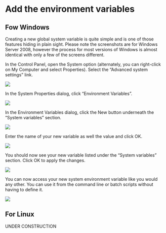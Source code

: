 # Add the environment variables

## Fow Windows

Creating a new global system variable is quite simple and is one of those features hiding in plain sight. Please note the screenshots are for Windows Server 2008, however the process for most versions of Windows is almost identical with only a few of the screens different.

In the Control Panel, open the System option (alternately, you can right-click on My Computer and select Properties). Select the “Advanced system settings” link.

![](https://www.howtogeek.com/wp-content/uploads/sg/2010/11/image_thumb21.png)

In the System Properties dialog, click “Environment Variables”.

![](https://www.howtogeek.com/wp-content/uploads/sg/2010/11/image_thumb22.png)

In the Environment Variables dialog, click the New button underneath the “System variables” section.

![](https://www.howtogeek.com/wp-content/uploads/sg/2010/11/image_thumb23.png)

Enter the name of your new variable as well the value and click OK.

![](https://www.howtogeek.com/wp-content/uploads/sg/2010/11/image_thumb24.png)

You should now see your new variable listed under the “System variables” section. Click OK to apply the changes.

![](https://www.howtogeek.com/wp-content/uploads/sg/2010/11/image_thumb25.png)

You can now access your new system environment variable like you would any other. You can use it from the command line or batch scripts without having to define it.

![](https://www.howtogeek.com/wp-content/uploads/sg/2010/11/image_thumb26.png)

## For Linux

UNDER CONSTRUCTION

